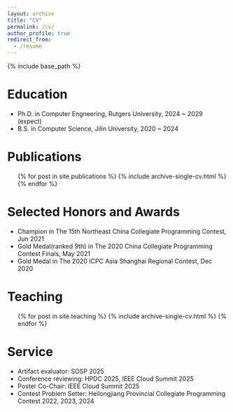 ```yaml
---
layout: archive
title: "CV"
permalink: /cv/
author_profile: true
redirect_from:
  - /resume
---
```


{% include base_path %}

Education
======
* Ph.D. in Computer Engneering, Rutgers University, 2024 ~ 2029 (expect)                                    
* B.S.  in Computer Science,    Jilin University,   2020 ~ 2024 
  

Publications
======
  <ul>{% for post in site.publications %}
    {% include archive-single-cv.html %}
  {% endfor %}</ul>

Selected Honors and Awards
======
* Champion in The 15th Northeast China Collegiate Programming Contest, Jun 2021
* Gold Medal(ranked 9th) in The 2020 China Collegiate Programming Contest Finals, May 2021
* Gold Medal in The 2020 ICPC Asia Shanghai Regional Contest, Dec 2020

Teaching
======
  <ul>{% for post in site.teaching %}
    {% include archive-single-cv.html %}
  {% endfor %}</ul>
  
Service
======
* Artifact evaluator: SOSP 2025
* Conference reviewing: HPDC 2025, IEEE Cloud Summit 2025
* Poster Co-Chair: IEEE Cloud Summit 2025
* Contest Problem Setter: Heilongjiang Provincial Collegiate Programming Contest 2022, 2023, 2024
